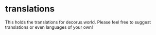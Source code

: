 # translations
This holds the translations for decorus.world. Please feel free to suggest translations or even languages of your own!
